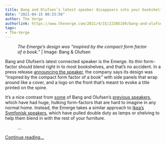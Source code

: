 ```yaml
---
title: Bang and Olufsen’s latest speaker disappears into your bookshelf
date: "2021-04-15 08:33:56"
author: The Verge
authorlink: https://www.theverge.com/2021/4/15/22385189/bang-and-olufsen-emerge-connected-speaker-airplay-2-spotify-connect-release-date-price
tags:
- The-Verge
---
```

<figure>
      <img alt="" src="https://cdn.vox-cdn.com/thumbor/VuFnBC2uAegi9TLsdcL8eDwFkh8=/0x1:1920x1281/1310x873/cdn.vox-cdn.com/uploads/chorus_image/image/69129265/Beosound_Emerge_0037.0.png" />
        <figcaption><em>The Emerge’s design was “inspired by the compact form factor of a book.”</em> | Image: Bang &amp; Olufsen</figcaption>
    </figure>

  <p id="cXyBDB">Bang and Olufsen’s latest connected speaker is the Emerge. Its thin form-factor should blend right in to most bookshelves, and that’s no accident. In a press release <a href="https://press.bang-olufsen.com/d/gKpSDxqk8eyT/news#/april-2021/bang-olufsen-introduces-beosound-emerge-an-incredibly-slim-yet-powerful-home-speaker">announcing the speaker</a>, the company says its design was “inspired by the compact form factor of a book” with side panels that wrap around like a cover, and a logo on the front that’s meant to evoke a title printed on the spine. </p>
<p id="seJuu6">It’s a nice contrast from <a href="https://www.theverge.com/2015/10/7/9470909/40000-speaker-bang-olufsen">some</a> of Bang and Olufsen’s <a href="https://www.theverge.com/2018/8/29/17795192/bang-olufsen-edge-speaker-price-release-date-ifa-2018">previous speakers</a>, which have had huge, hulking form-factors that are hard to imagine in any normal home. Instead, the Emerge takes a similar approach to <a href="https://www.theverge.com/2019/7/25/20726409/ikea-sonos-symfonisk-table-lamp-bookshelf-speaker-review-sound">Ikea’s Symfonisk speakers</a>, which have pulled double duty as lamps or shelving to help them blend in with the rest of your furniture.</p>
  <figure class="e-image">
        
...</figure>
  <p>
    <a href="https://www.theverge.com/2021/4/15/22385189/bang-and-olufsen-emerge-connected-speaker-airplay-2-spotify-connect-release-date-price">Continue reading&hellip;</a>
  </p>